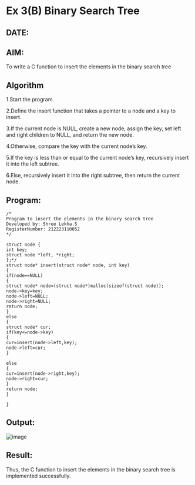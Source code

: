 # Ex 3(B) Binary Search Tree
## DATE:
## AIM:
To write a C function to insert the elements in the binary search tree

## Algorithm

1.Start the program.

2.Define the insert function that takes a pointer to a node and a key to insert.

3.If the current node is NULL, create a new node, assign the key, set left and right children to NULL, and return the new node.

4.Otherwise, compare the key with the current node’s key.

5.If the key is less than or equal to the current node’s key, recursively insert it into the left subtree.

6.Else, recursively insert it into the right subtree, then return the current node.  

## Program:
```
/*
Program to insert the elements in the binary search tree
Developed by: Shree Lekha.S
RegisterNumber: 212223110052
*/

struct node { 
int key; 
struct node *left, *right; 
};*/ 
struct node* insert(struct node* node, int key) 
{ 
if(node==NULL) 
{ 
struct node* node=(struct node*)malloc(sizeof(struct node)); 
node->key=key; 
node->left=NULL; 
node->right=NULL; 
return node; 
} 
else 
{ 
struct node* cur; 
if(key<=node->key) 
{ 
cur=insert(node->left,key); 
node->left=cur; 
} 
  
else 
{ 
cur=insert(node->right,key); 
node->right=cur; 
} 
return node; 
} 
 
} 
```

## Output:
![image](https://github.com/user-attachments/assets/a959cccb-79cd-4c3b-a248-c7f5854d4ff2)


## Result:
Thus, the C function to insert the elements in the binary search tree is implemented successfully.
